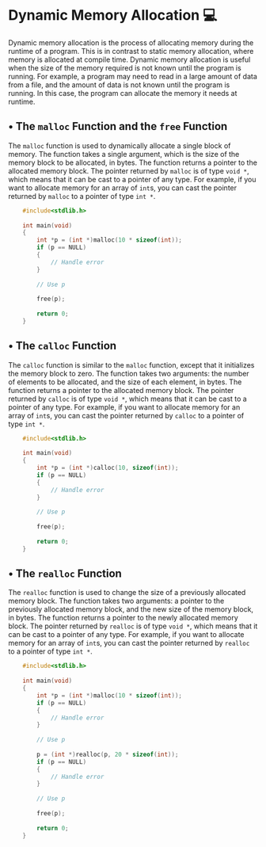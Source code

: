 # Dynamic Memory Allocation :computer:


Dynamic memory allocation is the process of allocating memory during the runtime of a program. This is in contrast to static memory allocation, where memory is allocated at compile time. Dynamic memory allocation is useful when the size of the memory required is not known until the program is running. For example, a program may need to read in a large amount of data from a file, and the amount of data is not known until the program is running. In this case, the program can allocate the memory it needs at runtime.

## • The `malloc` Function and the `free` Function

The `malloc` function is used to dynamically allocate a single block of memory. The function takes a single argument, which is the size of the memory block to be allocated, in bytes. The function returns a pointer to the allocated memory block. The pointer returned by `malloc` is of type `void *`, which means that it can be cast to a pointer of any type. For example, if you want to allocate memory for an array of `int`s, you can cast the pointer returned by `malloc` to a pointer of type `int *`.


```c
    #include<stdlib.h>
    
    int main(void)
    {
        int *p = (int *)malloc(10 * sizeof(int));
        if (p == NULL)
        {
            // Handle error
        }
    
        // Use p
    
        free(p);
    
        return 0;
    }
```

## • The `calloc` Function

The `calloc` function is similar to the `malloc` function, except that it initializes the memory block to zero. The function takes two arguments: the number of elements to be allocated, and the size of each element, in bytes. The function returns a pointer to the allocated memory block. The pointer returned by `calloc` is of type `void *`, which means that it can be cast to a pointer of any type. For example, if you want to allocate memory for an array of `int`s, you can cast the pointer returned by `calloc` to a pointer of type `int *`.

```c
    #include<stdlib.h>
    
    int main(void)
    {
        int *p = (int *)calloc(10, sizeof(int));
        if (p == NULL)
        {
            // Handle error
        }
    
        // Use p
    
        free(p);
    
        return 0;
    }
```

## • The `realloc` Function

The `realloc` function is used to change the size of a previously allocated memory block. The function takes two arguments: a pointer to the previously allocated memory block, and the new size of the memory block, in bytes. The function returns a pointer to the newly allocated memory block. The pointer returned by `realloc` is of type `void *`, which means that it can be cast to a pointer of any type. For example, if you want to allocate memory for an array of `int`s, you can cast the pointer returned by `realloc` to a pointer of type `int *`.

```c
    #include<stdlib.h>
    
    int main(void)
    {
        int *p = (int *)malloc(10 * sizeof(int));
        if (p == NULL)
        {
            // Handle error
        }
    
        // Use p
    
        p = (int *)realloc(p, 20 * sizeof(int));
        if (p == NULL)
        {
            // Handle error
        }
    
        // Use p
    
        free(p);
    
        return 0;
    }
```

